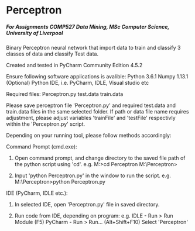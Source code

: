 # Perceptron
##### For Assignments COMP527 Data Mining, MSc Computer Science, University of Liverpool

Binary Perceptron neural network that import data to train and classify 3 classes of data and classify
Test data.

Created and tested in PyCharm Community Edition 4.5.2

Ensure following software applications is avalible:
	Python 3.6.1
	Numpy 1.13.1
	(Optional) Python IDE, i.e. PyCharm, IDLE, Visual studio etc

Required files:
	Perceptron.py
	test.data
	train.data

Please save perceptron file 'Perceptron.py' and required test.data and train.data files in the same selected folder.
If path or data file name requires adjustment, please adjust variables 'trainFile' and 'testFile' respectivly within the 'Perceptron.py' script.

Depending on your running tool, please follow methods accordingly:

Command Prompt (cmd.exe):
1) Open command prompt, and change directory to the saved file path of the python script using 'cd'. 
e.g.	M:>cd Perceptron
	M:\Perceptron>

2) Input 'python Perceptron.py' in the window to run the script.
e.g.	M:\Perceptron>python Perceptron.py


IDE (PyCharm, IDLE etc.):
1) In selected IDE, open 'Perceptron.py' file in saved directory.

2) Run code from IDE, depending on program:
e.g.	IDLE - Run > Run Module (F5)
	PyCharm - Run > Run... (Alt+Shift+F10)
				Select 'Perceptron'
